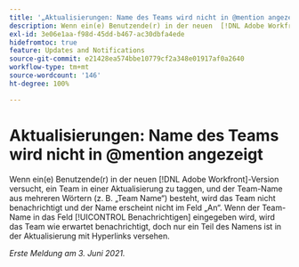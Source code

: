 ```yaml
---
title: '„Aktualisierungen: Name des Teams wird nicht in @mention angezeigt“'
description: Wenn ein(e) Benutzende(r) in der neuen  [!DNL Adobe Workfront] -Version versucht, ein Team in einer Aktualisierung zu taggen, und der Team-Name aus mehreren Wörtern (z. B. „Team Name“) besteht, wird das Team nicht benachrichtigt und der Name erscheint nicht im Feld „An“. Wenn der Team-Name in das Feld [!UICONTROL Benachrichtigen] eingegeben wird, wird das Team wie erwartet benachrichtigt, doch nur ein Teil des Namens ist in der Aktualisierung mit Hyperlinks versehen.
exl-id: 3e06e1aa-f98d-45dd-b467-ac30dbfa4ede
hidefromtoc: true
feature: Updates and Notifications
source-git-commit: e21428ea574bbe10779cf2a348e01917af0a2640
workflow-type: tm+mt
source-wordcount: '146'
ht-degree: 100%

---
```


# Aktualisierungen: Name des Teams wird nicht in @mention angezeigt

<!--Valid issue, won't fix-->

Wenn ein(e) Benutzende(r) in der neuen [!DNL Adobe Workfront]-Version versucht, ein Team in einer Aktualisierung zu taggen, und der Team-Name aus mehreren Wörtern (z. B. „Team Name“) besteht, wird das Team nicht benachrichtigt und der Name erscheint nicht im Feld „An“. Wenn der Team-Name in das Feld [!UICONTROL Benachrichtigen] eingegeben wird, wird das Team wie erwartet benachrichtigt, doch nur ein Teil des Namens ist in der Aktualisierung mit Hyperlinks versehen.

_Erste Meldung am 3. Juni 2021._

